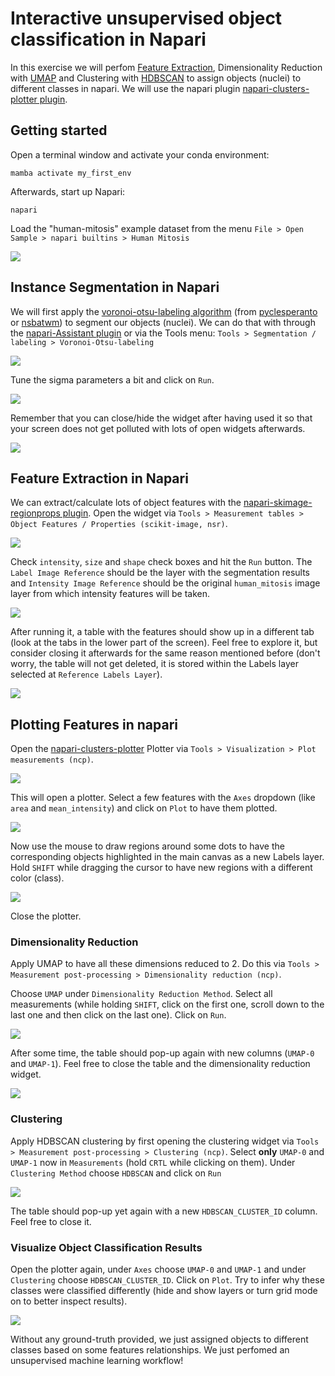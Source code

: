 # Interactive unsupervised object classification in Napari

In this exercise we will perfom [Feature Extraction](https://focalplane.biologists.com/2023/05/03/feature-extraction-in-napari/), Dimensionality Reduction with [UMAP](https://umap-learn.readthedocs.io/en/latest/#) and Clustering with [HDBSCAN](https://hdbscan.readthedocs.io/en/latest/index.html) to assign objects (nuclei) to different classes in napari.
We will use the napari plugin [napari-clusters-plotter plugin](https://github.com/BiAPoL/napari-clusters-plotter?tab=readme-ov-file#napari-clusters-plotter).

## Getting started

Open a terminal window and activate your conda environment:

```
mamba activate my_first_env
```

Afterwards, start up Napari:

```
napari
```

Load the "human-mitosis" example dataset from the menu `File > Open Sample > napari builtins > Human Mitosis`

![](ncp1.png)

## Instance Segmentation in Napari

We will first apply the [voronoi-otsu-labeling algorithm](https://haesleinhuepf.github.io/BioImageAnalysisNotebooks/20_image_segmentation/11_voronoi_otsu_labeling.html) (from [pyclesperanto](https://github.com/clEsperanto/pyclesperanto_prototype?tab=readme-ov-file#py-clesperanto) or [nsbatwm](https://github.com/haesleinhuepf/napari-segment-blobs-and-things-with-membranes/tree/main?tab=readme-ov-file#napari-segment-blobs-and-things-with-membranes-nsbatwm)) to segment our objects (nuclei). We can do that with through the [napari-Assistant plugin]() or via the Tools menu: `Tools > Segmentation / labeling > Voronoi-Otsu-labeling`

![](ncp2.png)

Tune the sigma parameters a bit and click on `Run`.

![](ncp3.png)

Remember that you can close/hide the widget after having used it so that your screen does not get polluted with lots of open widgets afterwards.

![](ncp4.png)

## Feature Extraction in Napari

We can extract/calculate lots of object features with the [napari-skimage-regionprops plugin](https://github.com/haesleinhuepf/napari-skimage-regionprops?tab=readme-ov-file#napari-skimage-regionprops-nsr). Open the widget via `Tools > Measurement tables > Object Features / Properties (scikit-image, nsr)`.

![](ncp5.png)

Check `intensity`, `size` and `shape` check boxes and hit the `Run` button. The `Label Image Reference` should be the layer with the segmentation results and `Intensity Image Reference` should be the original `human_mitosis` image layer from which intensity features will be taken.

![](ncp6.png)

After running it, a table with the features should show up in a different tab (look at the tabs in the lower part of the screen). Feel free to explore it, but consider closing it afterwards for the same reason mentioned before (don't worry, the table will not get deleted, it is stored within the Labels layer selected at `Reference Labels Layer`).

![](ncp7.png)

## Plotting Features in napari

Open the [napari-clusters-plotter](https://github.com/BiAPoL/napari-clusters-plotter?tab=readme-ov-file#napari-clusters-plotter) Plotter via `Tools > Visualization > Plot measurements (ncp)`.

![](ncp8.png)

This will open a plotter. Select a few features with the `Axes` dropdown (like `area` and `mean_intensity`) and click on `Plot` to have them plotted.

![](ncp9.png)

Now use the mouse to draw regions around some dots to have the corresponding objects highlighted in the main canvas as a new Labels layer. Hold `SHIFT` while dragging the cursor to have new regions with a different color (class).

![](ncp10_manual_sel.gif)

Close the plotter.

### Dimensionality Reduction

Apply UMAP to have all these dimensions reduced to 2. Do this via `Tools > Measurement post-processing > Dimensionality reduction (ncp)`. 

Choose `UMAP` under `Dimensionality Reduction Method`.  Select all measurements (while holding `SHIFT`, click on the first one, scroll down to the last one and then click on the last one). Click on `Run`.

![](ncp11.png)

After some time, the table should pop-up again with new columns (`UMAP-0` and `UMAP-1`). Feel free to close the table and the dimensionality reduction widget.

![](ncp12.png)

### Clustering

Apply HDBSCAN clustering by first opening the clustering widget via `Tools > Measurement post-processing > Clustering (ncp)`. Select **only** `UMAP-0` and `UMAP-1` now in `Measurements` (hold `CRTL` while clicking on them). Under `Clustering Method` choose `HDBSCAN` and click on `Run`

![](ncp13.png)

The table should pop-up yet again with a new `HDBSCAN_CLUSTER_ID` column. Feel free to close it.

### Visualize Object Classification Results

Open the plotter again, under `Axes` choose `UMAP-0` and `UMAP-1` and under `Clustering` choose `HDBSCAN_CLUSTER_ID`. Click on `Plot`. Try to infer why these classes were classified differently (hide and show layers or turn grid mode on to better inspect results).

![](ncp14.png)

Without any ground-truth provided, we just assigned objects to different classes based on some features relationships. We just perfomed an unsupervised machine learning workflow!